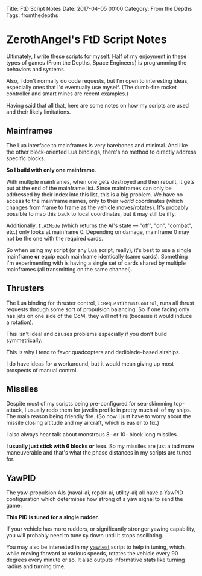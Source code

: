 Title: FtD Script Notes
Date: 2017-04-05 00:00
Category: From the Depths
Tags: fromthedepths

# ZerothAngel's FtD Script Notes #

Ultimately, I write these scripts for myself. Half of my enjoyment in these types of games (From the Depths, Space Engineers) is programming the behaviors and systems.

Also, I don't normally do code requests, but I'm open to interesting ideas, especially ones that I'd eventually use myself. (The dumb-fire rocket controller and smart mines are recent examples.)

Having said that all that, here are some notes on how my scripts are used and their likely limitations.

## Mainframes ##

The Lua interface to mainframes is very barebones and minimal. And like the other block-oriented Lua bindings, there's no method to directly address specific blocks.

**So I build with only one mainframe**.

With multiple mainframes, when one gets destroyed and then rebuilt, it gets put at the end of the mainframe list. Since mainframes can only be addressed by their index into this list, this is a big problem. We have no access to the mainframe names, only to their *world* coordinates (which changes from frame to frame as the vehicle moves/rotates). It's probably possible to map this back to local coordinates, but it may still be iffy.

Additionally, `I.AIMode` (which returns the AI's state &mdash; "off", "on", "combat", etc.) only looks at mainframe 0. Depending on damage, mainframe 0 may not be the one with the required cards.

So when using my script (or any Lua script, really), it's best to use a single mainframe **or** equip each mainframe identically (same cards). Something I'm experimenting with is having a single set of cards shared by multiple mainframes (all transmitting on the same channel).

## Thrusters ##

The Lua binding for thruster control, `I:RequestThrustControl`, runs all thrust requests through some sort of propulsion balancing. So if one facing only has jets on one side of the CoM, they will not fire (because it would induce a rotation).

This isn't ideal and causes problems especially if you don't build symmetrically.

This is why I tend to favor quadcopters and dediblade-based airships.

I do have ideas for a workaround, but it would mean giving up most prospects of manual control.

## Missiles ##

Despite most of my scripts being pre-configured for sea-skimming top-attack, I usually redo them for javelin profile in pretty much all of my ships. The main reason being friendly fire. (So now I just have to worry about the missile closing altitude and my aircraft, which is easier to fix.)

I also always hear talk about monstrous 8- or 10- block long missiles.

**I usually just stick with 6 blocks or less**. So my missiles are just a tad more maneuverable and that's what the phase distances in my scripts are tuned for.

## YawPID ##

The yaw-propulsion AIs (naval-ai, repair-ai, utility-ai) all have a YawPID configuration which determines how strong of a yaw signal to send the game.

**This PID is tuned for a single rudder**.

If your vehicle has more rudders, or significantly stronger yawing capability, you will probably need to tune `Kp` down until it stops oscillating.

You may also be interested in my [yawtest](https://tyrannyofheaven.org/ZerothAngel/FtDScripts/yawtest.lua) script to help in tuning, which, while moving forward at various speeds, rotates the vehicle every 90 degrees every minute or so. It also outputs informative stats like turning radius and turning time.
